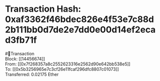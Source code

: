 
Transaction Hash: 0xaf3362f46bdec826e4f53e7c88d2b111bb0d7de2e7dd0e00d14ef2ecad3fb71f
====================================================================================
  
#💸Transaction  
Block: [[14456674]]  
From: [[0x7f268357a8c2552623316e2562d90e642bb538e5]]  
To: [[0x5b3256965e7c3cf26e11fcaf296dfc8807c01073]]  
Transferred: 0.02175 Ether